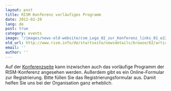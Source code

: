 ```yaml
---
layout: post
title: RISM Konferenz vorläufiges Programm
date: 2012-02-29
lang: de
post: true
category: events
image: "/images/news-old-website/csm_Logo_02_zur_Konferenz_links_01_e22c2dd641.jpg"
old_url: http://www.rism.info/de/startseite/newsdetails/browse/62/article/64/rism-conference-preliminary-program.html
email: ''
author: ''
---
```


Auf der [Konferenzseite](/de/publikationen/konferenz-2012/conference-2012.html#c2235) kann inzwischen auch das vorläufige Programm der RISM-Konferenz angesehen werden. Außerdem gibt es ein Online-Formular zur Registrierung. Bitte füllen Sie das Registrierungsformular aus. Damit helfen Sie uns bei der Organisation ganz erheblich.